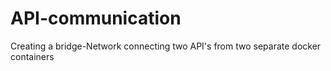 # API-communication
Creating a bridge-Network connecting two API's from two separate docker containers 
